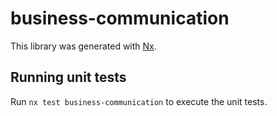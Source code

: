 # business-communication

This library was generated with [Nx](https://nx.dev).

## Running unit tests

Run `nx test business-communication` to execute the unit tests.
